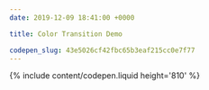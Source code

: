 ```yaml
---
date: 2019-12-09 18:41:00 +0000

title: Color Transition Demo

codepen_slug: 43e5026cf42fbc65b3eaf215cc0e7f77
---
```


{% include content/codepen.liquid height='810' %}
